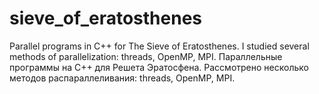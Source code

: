 # sieve_of_eratosthenes
Parallel programs in C++ for The Sieve of Eratosthenes. I studied several methods of parallelization: threads, OpenMP, MPI. 
Параллельные программы на C++ для Решета Эратосфена. Рассмотрено несколько методов распараллеливания: threads, OpenMP, MPI.
